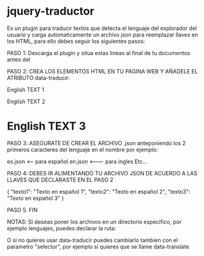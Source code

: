jquery-traductor
================

Es un plugin para traducir textos que detecta el lenguaje del explorador del usuario y carga automaticamente un archivo json para reemplazar llaves en los HTML, para ello debes seguir los siguientes pasos:

PASO 1: Descarga el plugin y situa estas lineas al final de tu documentos antes del </body>

<script src="//ajax.googleapis.com/ajax/libs/jquery/1.11.1/jquery.min.js"></script>
<script type="text/javascript" src="jquery-traductor.js"></script>
<script>
  (function() {
    $("body").jquery_traductor();
  })();
</script>

PASO 2: CREA LOS ELEMENTOS HTML EN TU PAGINA WEB Y AÑADELE EL ATRIBUTO data-traducir:

<div data-traducir="texto1">English TEXT 1</div>
<p data-traducir="texto2">English TEXT 2</p>
<h1 data-traducir="texto3">English TEXT 3</h1>

PASO 3: ASEGURATE DE CREAR EL ARCHIVO .json anteponiendo los 2 primeros caracteres del lenguaje en el nombre por ejemplo:

es.json <-- para español
en.json <--- para ingles
Etc...

PASO 4: DEBES IR ALIMENTANDO TU ARCHIVO JSON DE ACUERDO A LAS LLAVES QUE DECLARASTE EN EL PASO 2 

{
    "texto1": "Texto en español 1",
    "texto2": "Texto en español 2",
    "texto3": "Texto en español 3"
}

PASO 5. FIN

NOTAS:
Si deseas poner los archivos en un directorio especifico, por ejemplo lenguajes, puedes declarar la ruta:

<script>
  (function() {
    $("body").jquery_traductor({
      mi_ruta: "lenguajes/"
    });
  })();
</script>

O si no quieres usar data-traducir puedes cambiarlo tambien con el parametro "selector", por ejemplo si quieres que se llame data-translate

<script>
  (function() {
    $("body").jquery_traductor({
      selector: "translate"
    });
  })();
</script>
